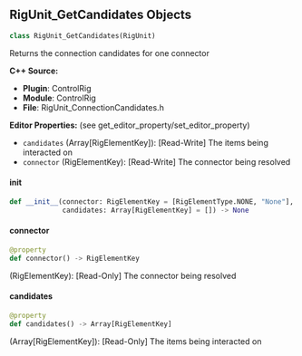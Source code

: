 ## RigUnit_GetCandidates Objects

```python
class RigUnit_GetCandidates(RigUnit)
```

Returns the connection candidates for one connector

**C++ Source:**

- **Plugin**: ControlRig
- **Module**: ControlRig
- **File**: RigUnit_ConnectionCandidates.h

**Editor Properties:** (see get_editor_property/set_editor_property)

- ``candidates`` (Array[RigElementKey]):  [Read-Write] The items being interacted on
- ``connector`` (RigElementKey):  [Read-Write] The connector being resolved

<a id="unreal.RigUnit_GetCandidates.__init__"></a>

#### __init__

```python
def __init__(connector: RigElementKey = [RigElementType.NONE, "None"],
             candidates: Array[RigElementKey] = []) -> None
```

<a id="unreal.RigUnit_GetCandidates.connector"></a>

#### connector

```python
@property
def connector() -> RigElementKey
```

(RigElementKey):  [Read-Only] The connector being resolved

<a id="unreal.RigUnit_GetCandidates.candidates"></a>

#### candidates

```python
@property
def candidates() -> Array[RigElementKey]
```

(Array[RigElementKey]):  [Read-Only] The items being interacted on

<a id="unreal.RigUnit_DiscardMatches"></a>